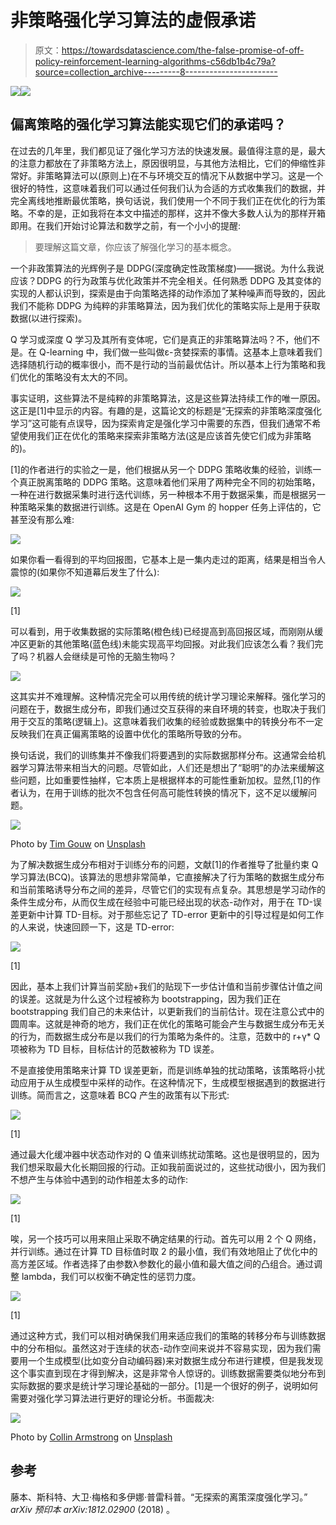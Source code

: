 # 非策略强化学习算法的虚假承诺

> 原文：<https://towardsdatascience.com/the-false-promise-of-off-policy-reinforcement-learning-algorithms-c56db1b4c79a?source=collection_archive---------8----------------------->

![](img/b8bb662024ce7fa897beb23a179cbb5f.png)![](img/05bf1943c4b73cc8c39c8e81aa39003b.png)

## 偏离策略的强化学习算法能实现它们的承诺吗？

在过去的几年里，我们都见证了强化学习方法的快速发展。最值得注意的是，最大的注意力都放在了非策略方法上，原因很明显，与其他方法相比，它们的伸缩性非常好。非策略算法可以(原则上)在不与环境交互的情况下从数据中学习。这是一个很好的特性，这意味着我们可以通过任何我们认为合适的方式收集我们的数据，并完全离线地推断最优策略，换句话说，我们使用一个不同于我们正在优化的行为策略。不幸的是，正如我将在本文中描述的那样，这并不像大多数人认为的那样开箱即用。在我们开始讨论算法和数学之前，有一个小小的提醒:

> 要理解这篇文章，你应该了解强化学习的基本概念。

一个非政策算法的光辉例子是 DDPG(深度确定性政策梯度)——据说。为什么我说应该？DDPG 的行为政策与优化政策并不完全相关。任何熟悉 DDPG 及其变体的实现的人都认识到，探索是由于向策略选择的动作添加了某种噪声而导致的，因此我们不能称 DDPG 为纯粹的非策略算法，因为我们优化的策略实际上是用于获取数据(以进行探索)。

Q 学习或深度 Q 学习及其所有变体呢，它们是真正的非策略算法吗？不，他们不是。在 Q-learning 中，我们做一些叫做ε-贪婪探索的事情。这基本上意味着我们选择随机行动的概率很小，而不是行动的当前最优估计。所以基本上行为策略和我们优化的策略没有太大的不同。

事实证明，这些算法不是纯粹的非策略算法，这是这些算法持续工作的唯一原因。这正是[1]中显示的内容。有趣的是，这篇论文的标题是“无探索的非策略深度强化学习”这可能有点误导，因为探索肯定是强化学习中需要的东西，但我们通常不希望使用我们正在优化的策略来探索非策略方法(这是应该首先使它们成为非策略的)。

[1]的作者进行的实验之一是，他们根据从另一个 DDPG 策略收集的经验，训练一个真正脱离策略的 DDPG 策略。这意味着他们采用了两种完全不同的初始策略，一种在进行数据采集时进行迭代训练，另一种根本不用于数据采集，而是根据另一种策略采集的数据进行训练。这是在 OpenAI Gym 的 hopper 任务上评估的，它甚至没有那么难:

![](img/c065100d36d247da9ab8a525a7879c96.png)

如果你看一看得到的平均回报图，它基本上是一集内走过的距离，结果是相当令人震惊的(如果你不知道幕后发生了什么):

![](img/56b1f83ba6992eed907891741c95f65f.png)

[1]

可以看到，用于收集数据的实际策略(橙色线)已经提高到高回报区域，而刚刚从缓冲区更新的其他策略(蓝色线)未能实现高平均回报。对此我们应该怎么看？我们完了吗？机器人会继续是可怜的无脑生物吗？

![](img/3298ce5d9219ca808ea1fe8d965c86ef.png)

这其实并不难理解。这种情况完全可以用传统的统计学习理论来解释。强化学习的问题在于，数据生成分布，即我们通过交互获得的来自环境的转变，也取决于我们用于交互的策略(逻辑上)。这意味着我们收集的经验或数据集中的转换分布不一定反映我们在真正偏离策略的设置中优化的策略所导致的分布。

换句话说，我们的训练集并不像我们将要遇到的实际数据那样分布。这通常会给机器学习算法带来相当大的问题。尽管如此，人们还是想出了“聪明”的办法来缓解这些问题，比如重要性抽样，它本质上是根据样本的可能性重新加权。显然,[1]的作者认为，在用于训练的批次不包含任何高可能性转换的情况下，这不足以缓解问题。

![](img/8a31dbd170194243ebf5a8f61c35acfe.png)

Photo by [Tim Gouw](https://unsplash.com/@punttim?utm_source=medium&utm_medium=referral) on [Unsplash](https://unsplash.com?utm_source=medium&utm_medium=referral)

为了解决数据生成分布相对于训练分布的问题，文献[1]的作者推导了批量约束 Q 学习算法(BCQ)。该算法的思想非常简单，它直接解决了行为策略的数据生成分布和当前策略诱导分布之间的差异，尽管它们的实现有点复杂。其思想是学习动作的条件生成分布，从而仅生成在经验中可能已经出现的状态-动作对，用于在 TD-误差更新中计算 TD-目标。对于那些忘记了 TD-error 更新中的引导过程是如何工作的人来说，快速回顾一下，这是 TD-error:

![](img/b731d59260776e4273731f527e800ea3.png)

[1]

因此，基本上我们计算当前奖励+我们的贴现下一步估计值和当前步骤估计值之间的误差。这就是为什么这个过程被称为 bootstrapping，因为我们正在 bootstrapping 我们自己的未来估计，以更新我们的当前估计。现在注意公式中的圆周率。这就是神奇的地方，我们正在优化的策略可能会产生与数据生成分布无关的行为，而数据生成分布是以我们的行为策略为条件的。注意，范数中的 r+γ* Q 项被称为 TD 目标，目标估计的范数被称为 TD 误差。

不是直接使用策略来计算 TD 误差更新，而是训练单独的扰动策略，该策略将小扰动应用于从生成模型中采样的动作。在这种情况下，生成模型根据遇到的数据进行训练。简而言之，这意味着 BCQ 产生的政策有以下形式:

![](img/d0dd7b5439df0b9794781adf7ca3fd04.png)

[1]

通过最大化缓冲器中状态动作对的 Q 值来训练扰动策略。这也是很明显的，因为我们想采取最大化长期回报的行动。正如我前面说过的，这些扰动很小，因为我们不想产生与体验中遇到的动作相差太多的动作:

![](img/e8ec4e1d19fbec4da38e583a56aafe59.png)

[1]

唉，另一个技巧可以用来阻止采取不确定结果的行动。首先可以用 2 个 Q 网络，并行训练。通过在计算 TD 目标值时取 2 的最小值，我们有效地阻止了优化中的高方差区域。作者选择了由参数λ参数化的最小值和最大值之间的凸组合。通过调整 lambda，我们可以权衡不确定性的惩罚力度。

![](img/84553579a5b6ebb657827f279464785b.png)

[1]

通过这种方式，我们可以相对确保我们用来适应我们的策略的转移分布与训练数据中的分布相似。虽然这对于连续的状态-动作空间来说并不容易实现，因为我们需要用一个生成模型(比如变分自动编码器)来对数据生成分布进行建模，但是我发现这个事实直到现在才得到解决，这是非常令人惊讶的。训练数据需要类似地分布到实际数据的要求是统计学习理论基础的一部分。[1]是一个很好的例子，说明如何需要对强化学习算法进行更好的理论分析。书面裁决:

![](img/85e85e71b4168ae3559616ff60598def.png)

Photo by [Collin Armstrong](https://unsplash.com/@brazofuerte?utm_source=medium&utm_medium=referral) on [Unsplash](https://unsplash.com?utm_source=medium&utm_medium=referral)

## 参考

藤本、斯科特、大卫·梅格和多伊娜·普雷科普。“无探索的离策深度强化学习。” *arXiv 预印本 arXiv:1812.02900* (2018) 。